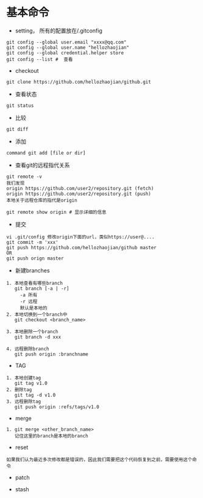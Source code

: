 # 基本命令
* setting， 所有的配置放在<HOME>/.gitconfig
```
git config --global user.email "xxxx@qq.com"
git config --global user.name "hellozhaojian"
git config --global credential.helper store
git config --list #  查看
```
* checkout
```
git clone https://github.com/hellozhaojian/github.git
```
* 查看状态
```
git status
```
* 比较
```
git diff
```
* 添加
```
command git add [file or dir]
```

* 查看git的远程指代关系
```
git remote -v 
我们发现
origin https://github.com/user2/repository.git (fetch)
origin https://github.com/user2/repository.git (push)
本地关于远程仓库的指代是origin

git remote show origin # 显示详细的信息

```
* 提交
```
vi .git/config 修改origin下面的url，类似https://user@....
git commit -m 'xxx'
git push https://github.com/hellozhaojian/github master
OR
git push orign master
```

* 新建branches
```
1. 本地查看有哪些branch
   git branch [-a | -r]
     -a 所有
     -r 远程
     默认是本地的
2. 本地切换到一个branch中
   git checkout <branch_name>

3. 本地删除一个branch
   git branch -d xxx

4. 远程删除branch
   git push origin :branchname

```

* TAG
```
1. 本地创建tag
   git tag v1.0
2. 删除tag
   git tag -d v1.0
3. 远程删除tag
   git push origin :refs/tags/v1.0
```
* merge
```
1. git merge <other_branch_name>
   记住这里的branch是本地的branch
``` 

* reset
```
如果我们认为最近多次修改都是错误的，因此我们需要把这个代码恢复到之前，需要使用这个命令
```

* patch


* stash


